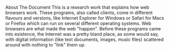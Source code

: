 About The Document
This is a research work that explains how web browsers work. These programs, also called clients, come in different flavours and versions, like Internet Explorer for Windows or Safari for Macs or Firefox which can run on several different operating systems.
 Web browsers are what made the web "happen". Before these programs came into existence, the Internet was a pretty bland place, as some would say, with digital information (like text	 documents, images, music files) scattered around with nothing to "link" them up.
